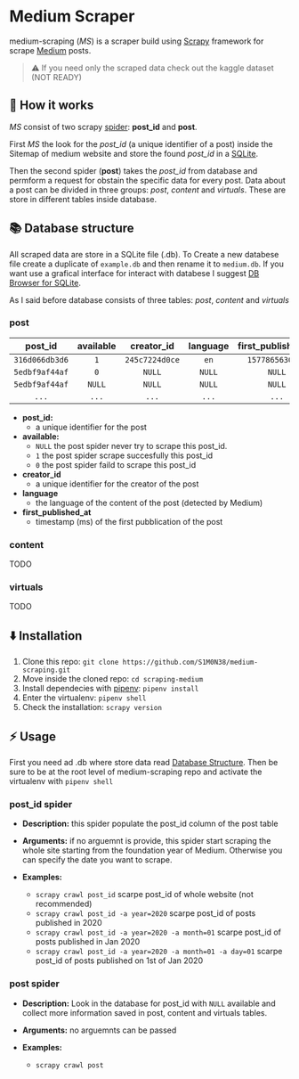 # Medium Scraper

medium-scraping (*MS*) is a scraper build using [Scrapy](https://scrapy.org/)
framework for scrape [Medium](https://medium.com/) posts.

> :warning: If you need only the scraped data check out the kaggle dataset (NOT READY)

## :wrench: How it works

*MS* consist of two scrapy [spider](https://docs.scrapy.org/en/latest/topics/spiders.html):
**post_id** and **post**.

First *MS* the look for the *post_id* (a unique identifier of a post) inside the
Sitemap of medium website and store the found *post_id* in a
[SQLite](https://sqlite.org/index.html).

Then the second spider (**post**) takes the *post_id* from database and permform
a request for obstain the specific data for every post. Data about a post can
be divided in three groups: *post*, *content* and *virtuals*. These are store in
different tables inside database.

## :books: Database structure

All scraped data are store in a SQLite file (.db).
To Create a new databese file create a duplicate of `example.db` and
then rename it to `medium.db`. If you want use a grafical interface for interact
with databese I suggest [DB Browser for SQLite](https://sqlitebrowser.org/).

As I said before database consists of three tables: *post*, *content* and *virtuals*

### post

| post_id        | available | creator_id     | language | first_published_at |
| :------------: |:---------:| :-------------:| :------: | :----------------: |
| `316d066db3d6` | `1`       | `245c7224d0ce` | `en`     | `1577865630099`    |
| `5edbf9af44af` | `0`       | `NULL`         | `NULL`   | `NULL`             |
| `5edbf9af44af` | `NULL`    | `NULL`         | `NULL`   | `NULL`             |
| `...`          | `...`     | `...`          | `...`    | `...`              |

- **post_id:**
  - a unique identifier for the post
- **available:**
  - `NULL` the post spider never try to scrape this post_id.
  - `1` the post spider scrape succesfully this post_id
  - `0` the post spider faild to scrape this post_id
- **creator_id**
  - a unique identifier for the creator of the post
- **language**
  - the language of the content of the post (detected by Medium)
- **first_published_at**
  - timestamp (ms) of the first pubblication of the post

### content

TODO

### virtuals

TODO

## :arrow_down: Installation

1. Clone this repo: `git clone https://github.com/S1M0N38/medium-scraping.git`
2. Move inside the cloned repo: `cd scraping-medium`
3. Install dependecies with [pipenv](https://pipenv.readthedocs.io/en/latest/):
   `pipenv install`
4. Enter the virtualenv: `pipenv shell`
5. Check the installation: `scrapy version`

## :zap: Usage

First you need ad .db where store data read
[Database Structure](https://github.com/S1M0N38/medium-scraping#books-database-structure).
Then be sure to be at the root level of medium-scraping repo and activate
the virtualenv with `pipenv shell`

### post_id spider

- **Description:** this spider populate the post_id column of the post table

- **Arguments:** if no arguemnt is provide, this spider start scraping the whole
  site starting from the foundation year of Medium. Otherwise you can specify
  the date you want to scrape.

- **Examples:**
  - `scrapy crawl post_id`
    scarpe post_id of whole website (not recommended)
  - `scrapy crawl post_id -a year=2020`
    scarpe post_id of posts published in 2020
  - `scrapy crawl post_id -a year=2020 -a month=01`
    scarpe post_id of posts published in Jan 2020
  - `scrapy crawl post_id -a year=2020 -a month=01 -a day=01`
    scarpe post_id of posts published on 1st of Jan 2020

### post spider

- **Description:** Look in the database for post_id with `NULL` available and
  collect more information saved in post, content and virtuals tables.

- **Arguments:** no arguemnts can be passed

- **Examples:**
  - `scrapy crawl post`
